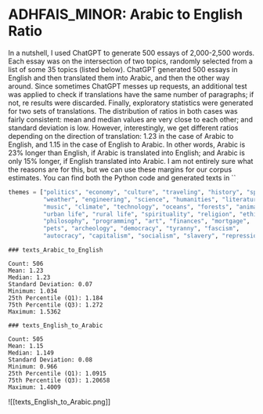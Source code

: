 # ADHFAIS_MINOR: Arabic to English Ratio

In a nutshell, I used ChatGPT to generate 500 essays of 2,000-2,500 words. Each essay was on the intersection of two topics, randomly selected from a list of some 35 topics (listed below). ChatGPT generated 500 essays in English and then translated them into Arabic, and then the other way around. Since sometimes ChatGPT messes up requests, an additional test was applied to check if translations have the same number of paragraphs; if not, re results were discarded. Finally, exploratory statistics were generated for two sets of translations.  The distribution of ratios in both cases was fairly consistent: mean and median values are very close to each other; and standard deviation is low. However, interestingly, we get different ratios depending on the direction of translation: 1.23 in the case of Arabic to English, and 1.15 in the case of English to Arabic. In other words, Arabic is 23% longer than English, if Arabic is translated into English; and Arabic is only 15% longer, if English translated into Arabic. I am not entirely sure what the reasons are for this, but we can use these margins for our corpus estimates. You can find both the Python code and generated texts in ``

```python
themes = ["politics", "economy", "culture", "traveling", "history", "sports",
		  "weather", "engineering", "science", "humanities", "literature",
		  "music", "climate", "technology", "oceans", "forests", "animals",
		  "urban life", "rural life", "spirituality", "religion", "ethics",
		  "philosophy", "programming", "art", "finances", "mortgage",
		  "pets", "archeology", "democracy", "tyranny", "fascism",
		  "autocracy", "capitalism", "socialism", "slavery", "repressions"]
```

```
### texts_Arabic_to_English

Count: 506
Mean: 1.23
Median: 1.23
Standard Deviation: 0.07
Minimum: 1.034
25th Percentile (Q1): 1.184
75th Percentile (Q3): 1.272
Maximum: 1.5362

### texts_English_to_Arabic

Count: 505
Mean: 1.15
Median: 1.149
Standard Deviation: 0.08
Minimum: 0.966
25th Percentile (Q1): 1.0915
75th Percentile (Q3): 1.20658
Maximum: 1.4009
```

![[texts_English_to_Arabic.png]]

